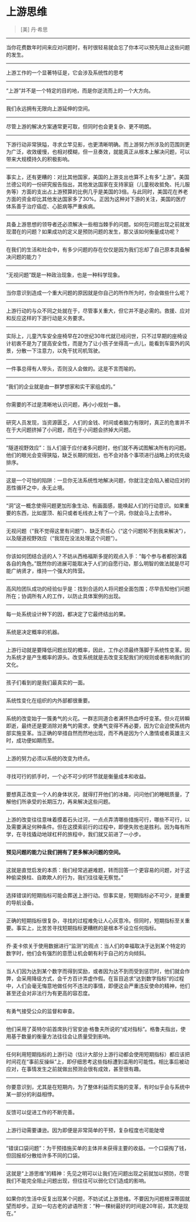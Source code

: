 # 上游思维

> [美] 丹·希思

---

当你花费数年时间来应对问题时，有时很轻易就会忘了你本可以预先阻止这些问题的发生。

---

上游工作的一个显著特征是，它会涉及系统性的思考

---

“上游”并不是一个特定的目的地，而是你逆流而上的一个大方向。

---

我们永远拥有无限向上游延伸的空间。

---

尽管上游的解决方案通常更可取，但同时也会更复杂、更不明朗。

---

下游行动非常狭隘，寻求立竿见影，也更清晰明确。而上游努力所涉及的范围则更为广泛，收效缓慢，也相对模糊，但一旦奏效，就能真正从根本上解决问题，可以带来大规模持久的积极影响。

---

事实上，还有更糟的：对比其他国家，美国的上游支出也算不上有多“上游”。美国兰德公司的一份研究报告指出，其他发达国家在支持家庭（儿童税收抵免、托儿服务等）方面的支出占上游预算的比例几乎是美国的3倍。与此同时，美国花在养老方面的资金却比其他发达国家多了30%。正因为这种对下游的关注，美国的医疗体系善于治疗癌症、心脏病等严重疾病。

---

具备上游思想的领导者还必须解决一些相当棘手的问题。如何在问题出现之前就发现潜在的问题？如果成功的定义是预防问题的发生，那又该如何衡量成功呢？

---

在我们的生活和社会中，有多少问题的存在仅仅是因为我们忘却了自己原本具备解决问题的能力？

---

“无视问题”既是一种政治现象，也是一种科学现象。

---

当你意识到造成一个重大问题的原因就是你自己的所作所为时，你会做些什么呢？

---

上游行动的与众不同之处就在于，尽管事关重大，但它并不是必需的。救援、应对和反应这样的下游行动是义务要求。

---

实际上，儿童汽车安全座椅早在20世纪30年代就已经问世，只不过早期的座椅设计初衷不是为了提高安全性，而是为了让小孩子坐得高一点儿，能看到车窗外的风景，分散一下注意力，以免干扰司机驾驶。

---

一件事总得有人带头，否则没人会做的。这是不言而喻的。

---

“我们的企业就是由一群梦想家和实干家组成的。”

---

你需要的不过是清晰地认识问题，再小小规划一番。

---

研究人员发现，当资源匮乏，人们的金钱、时间或者脑力有限时，真正的危害并不在于大问题挤掉了小问题，而在于小问题会挤掉大问题。

---

“隧道视野效应”：当人们疲于应付诸多问题时，他们就不再试图解决所有的问题。他们的眼光会变得狭隘，缺乏长期的规划，也不会对各个事项进行战略上的优先级排序。

---

这是一个可怕的陷阱：一旦你无法系统性地解决问题，你就注定会陷入被动应对的恶性循环之中，永无止境。

---

“洞”这一概念使得问题更加形象生动、有画面感，能唤起人们的行动意识。如果重要的东西，比如屋顶、船只或者毛线衣上有了一个洞，你就会马上去修补。

---

无视问题（“我不觉得这里有问题”）、缺乏责任心（“这个问题轮不到我来解决”），以及隧道视野效应（“我现在没法处理这个问题”）。

---

你该如何团结合适的人？不妨从西格福斯多提的观点入手：“每个参与者都扮演着各自的角色。”既然你的进展可能取决于人们的自愿行动，那么明智的做法就是尽可能广纳贤才，维持一个强大的阵营。

---

高风险团队成功的经验似乎是：找到合适的人将问题全面包围；尽早告知他们问题所在；协调所有人的工作，以防止具体案例的出现。

---

每一处系统设计种下的因，都决定了它最终结出的果。

---

系统是决定概率的机器。

---

上游行动就是要降低问题出现的概率，因此，工作必须最终落脚于系统性变革。因为系统才是产生概率的源头。改变系统就是去改变支配我们的规则或者影响我们的文化。

---

孩子们看到的是我们最真实的一面。

---

系统性变化在组织的内外部都很重要。

---

系统的改变始于一簇勇气的火花。一群志同道合者满怀热血呼吁变革。但火花转瞬即逝，最终还是要消除对勇气的需求，使勇气变得不再必要，因为它会迫使系统内部实施变革。当正确的举措自然而然地出现，而不再是因为个人激情或者英雄主义时，成功便如期而至。

---

上游的努力必须以系统的改变为终点。

---

寻找可行的抓手时，一个必不可少的环节就是衡量成本和收益。

---

要想真正改变一个人的身体状况，就得打开他们的冰箱，问问他们的睡眠质量，了解他们所承受的长期压力，再来解决这些问题。

---

上游的改变往往意味着摸着石头过河，一点点弄清哪些措施可行，哪些不可行，以及需要满足何种条件。但在这摸索前行的过程中，即便失败也是胜利。因为每有所学，在寻找撬动地球杠杆的旅程中，我们就又前进了一小步。

---

**预见问题的能力让我们拥有了更多解决问题的空间。**

---

这就是直觉启发的本质：我们经常逃避难题，转而回答一个更容易的问题，对于这种偷梁换柱、自欺欺人的行为，我们往往毫无察觉。”

---

选择错误的短期指标可能会葬送上游行动。但事实是，短期指标必不可少，是重要的导航设备。

---

正确的短期指标很复杂，寻找的过程难免让人心灰意冷。但同时，短期指标至关重要。事实上，比苦苦寻找短期指标更糟糕的是根本不设立任何指标。

---

乔·麦卡侬关于使用数据进行“监测”的观点：当人们的幸福取决于达到某个特定的数字时，他们会有强烈的意愿让机会朝有利于自己的方向倾斜。

---

当人们因为达到某个数字而得到奖励，或者因为达不到而受到惩罚时，他们就会作弊，会采用降级方式，会千方百计弄虚作假。在盲目追求“达到数字指标”的过程中，人们会毫无悔意地做任何不违法的事情，即便这会严重违反使命的精神，他们甚至还会对非法行为有更高的容忍度。

---

有勇气接受公众的监督和审查。

---

他们采用了英特尔前首席执行官安迪·格鲁夫所说的“成对指标”。格鲁夫指出，使用基于数量的衡量方法往往会让质量受到影响。

---

任何利用短期指标的上游行动（估计大部分上游行动都会使用短期指标）都应该把时间花在“事前反操纵”上，即仔细思考这些指标遭到滥用的可能性。相比事后被动应对，在事情发生之前就做出预测会很有成效，甚至很有趣。

---

你要意识到，尤其是在短期内，为了整体利益而实施的变革，有时似乎会与系统中某一部分的利益相悖。

---

反馈可以促进工作的不断完善。

---

上游行动需要谦逊。因为即便是非常简单的干预，复杂程度也可能陡增

---

“错误口袋问题”：为干预措施买单的主体并未获得主要的收益。一个口袋掏了钱，但回报却分散给许多不同的口袋。

---

这就是“上游思维”的精神：先见之明可以让我们在问题出现之前就加以预防，尽管我们不能完全阻止问题出现，但往往可以弱化它们造成的影响。

---

如果你的生活中反复出现某个问题，不妨试试上游思维。不要因为问题根深蒂固就望而却步。正如一句古老的谚语所言：“种一棵树最好的时间是20年前，其次是现在。”
